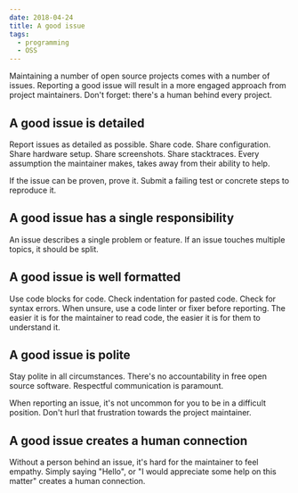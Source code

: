 ```yaml
---
date: 2018-04-24
title: A good issue
tags:
  - programming
  - OSS
---
```


Maintaining a number of open source projects comes with a number of issues. Reporting a good issue will result in a more engaged approach from project maintainers. Don't forget: there's a human behind every project.

<!--more-->

## A good issue is detailed

Report issues as detailed as possible. Share code. Share configuration. Share hardware setup. Share screenshots. Share stacktraces. Every assumption the maintainer makes, takes away from their ability to help.

If the issue can be proven, prove it. Submit a failing test or concrete steps to reproduce it.

## A good issue has a single responsibility

An issue describes a single problem or feature. If an issue touches multiple topics, it should be split.

## A good issue is well formatted

Use code blocks for code. Check indentation for pasted code. Check for syntax errors. When unsure, use a code linter or fixer before reporting. The easier it is for the maintainer to read code, the easier it is for them to understand it.

## A good issue is polite

Stay polite in all circumstances. There's no accountability in free open source software. Respectful communication is paramount.

When reporting an issue, it's not uncommon for you to be in a difficult position. Don't hurl that frustration towards the project maintainer.

## A good issue creates a human connection

Without a person behind an issue, it's hard for the maintainer to feel empathy. Simply saying "Hello", or "I would appreciate some help on this matter" creates a human connection.
